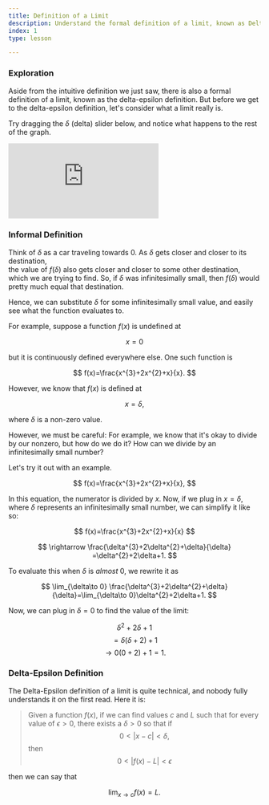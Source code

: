 ```yaml
---
title: Definition of a Limit
description: Understand the formal definition of a limit, known as Delta-Epsilon.
index: 1
type: lesson

---
```

### Exploration

Aside from the intuitive definition we just saw, there is also a formal definition of a limit, known as the delta-epsilon definition. But before we get to the delta-epsilon definition, let's consider what a limit really is.

Try dragging the $\delta$ (delta) slider below, and notice what happens to the rest of the graph.

<iframe src="https://www.desmos.com/calculator/zn8cexcigg?embed" class="graph" frameborder="0"></iframe>


### Informal Definition

Think of $\delta$ as a car traveling towards $0$. As $\delta$ gets closer and closer to its destination,  
the value of $f(\delta)$ also gets closer and closer to some other destination, which we are trying to find.
So, if $\delta$ was infinitesimally small, then $f(\delta)$ would pretty much equal that destination.

Hence, we can substitute $\delta$ for some infinitesimally small value, and easily see what the function evaluates to.

For example, suppose a function $f(x)$ is undefined at

$$ x=0 $$

but it is continuously defined everywhere else. One such function is

$$ f(x)=\frac{x^{3}+2x^{2}+x}{x}. $$

However, we know that $f(x)$ is defined at

$$ x=\delta, $$

where $\delta$ is a  non-zero value.

However, we must be careful: For example, we know that it's okay to divide by our nonzero, but how do we do it?
How can we divide by an infinitesimally small number?

Let's try it out with an example.

$$ f(x)=\frac{x^{3}+2x^{2}+x}{x}, $$

In this equation, the numerator is divided by $x$. Now, if we plug in $x=\delta,$ where $\delta$ represents
an infinitesimally small number, we can simplify it like so:

$$ f(x)=\frac{x^{3}+2x^{2}+x}{x} $$

$$ \rightarrow \frac{\delta^{3}+2\delta^{2}+\delta}{\delta} =\delta^{2}+2\delta+1. $$

To evaluate this when $\delta$ is _almost_ $0$, we rewrite it as

$$ \lim_{\delta\to 0} \frac{\delta^{3}+2\delta^{2}+\delta}{\delta}=\lim_{\delta\to 0}\delta^{2}+2\delta+1. $$

Now, we can plug in $\delta=0$ to find the value of the limit:

$$ \delta^2+2\delta +1 $$ 
$$ = \delta(\delta+2)+1  $$
$$ \rightarrow 0(0+2) +1=1. $$

### Delta-Epsilon Definition

The Delta-Epsilon definition of a limit is quite technical, and nobody fully understands it on the first read. Here it is:

> Given a function $f(x)$, if we can find values $c$ and $L$ such that for every value of $\epsilon > 0$, there exists a  $\delta >0$ so that if
$$ 0 < |x -c| < \delta, $$
then
$$ 0 < | f(x) - L | < \epsilon $$

then we can say that

$$ \lim_{x \to c } f(x) = L. $$
